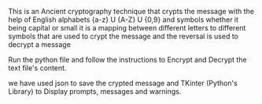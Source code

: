 

This is an Ancient cryptography technique that crypts the message with the help of English alphabets {a-z} U {A-Z} U {0,9} and symbols whether it being capital or 
small it is a mapping between different letters to different symbols that are used to crypt the message and the reversal is used to decrypt a message

Run the python file and follow the instructions to Encrypt and Decrypt the text file's content.

we have used json to save the crypted message and TKinter (Python's Library) to Display prompts, messages and warnings.
